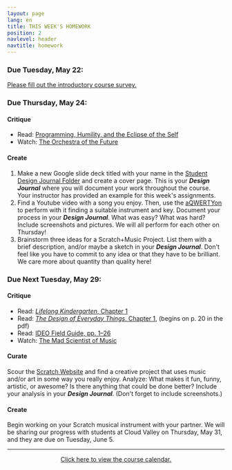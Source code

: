 ```yaml
---
layout: page
lang: en
title: THIS WEEK'S HOMEWORK
position: 2
navlevel: header
navtitle: homework
---
```

### Due Tuesday, May 22:
[Please fill out the introductory course survey.](https://goo.gl/forms/Hc11i0FycFeF6Dbt1)

### Due Thursday, May 24:
#### Critique
* Read: [Programming, Humility, and the Eclipse of the Self](https://drive.google.com/open?id=1C2lfLAJ0Qm8_o_FLdfVCCpVaijby1Hqx)
* Watch: [The Orchestra of the Future](https://www.ted.com/talks/ge_wang_the_diy_orchestra_of_the_future)

#### Create
1. Make a new Google slide deck titled with your name in the [Student Design Journal Folder](https://drive.google.com/drive/folders/1GS1H-5JEHPHAe8OgHM3DpHbzuXnvfvWx?usp=sharing) and create a cover page. This is your ***Design Journal*** where you will document your work throughout the course. Your instructor has provided an example for this week's assignments.
2. Find a Youtube video with a song you enjoy. Then, use the [aQWERTYon](https://apps.musedlab.org/aqwertyon/) to perform with it finding a suitable instrument and key. Document your process in your ***Design Journal***. What was easy? What was hard? Include screenshots and pictures. We will all perform for each other on Thursday!
3. Brainstorm three ideas for a Scratch+Music Project. List them with a brief description, and/or maybe a sketch in your ***Design Journal***. Don't feel like you have to commit to any idea or that they have to be brilliant. We care more about quantity than quality here!

### Due Next Tuesday, May 29:
#### Critique
* Read: [*Lifelong Kindergarten*, Chapter 1](https://drive.google.com/open?id=1T3XMAZ_k5On9gF6o8m2KSqIBtCMLx80_)
* Read: [*The Design of Everyday Things*, Chapter 1](https://drive.google.com/open?id=1RUOBMvSxUY9QhSlO4MmMfIESz_LbzKaH), (begins on p. 20 in the pdf)
* Read: [IDEO Field Guide, pp. 1–26](https://drive.google.com/open?id=1sRnx_Wmyi7MgkJY4VkEiR-4W_DHxqtRS)
* Watch: [The Mad Scientist of Music](https://www.ted.com/talks/mark_applebaum_the_mad_scientist_of_music)

#### Curate
Scour the [Scratch Website](https://scratch.mit.edu) and find a creative project that uses music and/or art in some way you really enjoy. Analyze: What makes it fun, funny, artistic, or awesome? Is there anything that could be done better? Include your analysis in your ***Design Journal***. (Don't forget to include screenshots.)

#### Create
Begin working on your Scratch musical instrument with your partner. We will be sharing our progress with students at Cloud Valley on Thursday, May 31, and they are due on Tuesday, June 5.

***
<center><a href='https://docs.google.com/spreadsheets/d/1VG1K4f6eRtQaxqVSOX7DTNqgoiA7TVCsjpQANqhlb4s/edit?usp=sharing' target="_blank">Click here to view the course calendar.</a></center>
